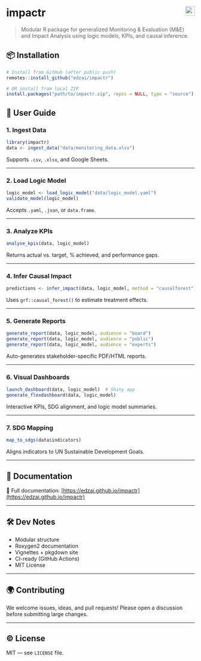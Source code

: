 # impactr <img src="https://img.shields.io/badge/M&E-Causal--Ready-blue" alt="badge" align="right" height="25">

> Modular R package for generalized Monitoring & Evaluation (M&E) and Impact Analysis using logic models, KPIs, and causal inference.

## 📦 Installation

```r
# Install from GitHub (after public push)
remotes::install_github("edzai/impactr")

# OR install from local ZIP
install.packages("path/to/impactr.zip", repos = NULL, type = "source")
```

## 🧭 User Guide

### 1. Ingest Data

```r
library(impactr)
data <- ingest_data("data/monitoring_data.xlsx")
```

Supports `.csv`, `.xlsx`, and Google Sheets.

---

### 2. Load Logic Model

```r
logic_model <- load_logic_model("data/logic_model.yaml")
validate_model(logic_model)
```

Accepts `.yaml`, `.json`, or `data.frame`.

---

### 3. Analyze KPIs

```r
analyse_kpis(data, logic_model)
```

Returns actual vs. target, % achieved, and performance gaps.

---

### 4. Infer Causal Impact

```r
predictions <- infer_impact(data, logic_model, method = "causalforest")
```

Uses `grf::causal_forest()` to estimate treatment effects.

---

### 5. Generate Reports

```r
generate_report(data, logic_model, audience = "board")
generate_report(data, logic_model, audience = "public")
generate_report(data, logic_model, audience = "experts")
```

Auto-generates stakeholder-specific PDF/HTML reports.

---

### 6. Visual Dashboards

```r
launch_dashboard(data, logic_model)  # Shiny app
generate_flexdashboard(data, logic_model)
```

Interactive KPIs, SDG alignment, and logic model summaries.

---

### 7. SDG Mapping

```r
map_to_sdgs(data$indicators)
```

Aligns indicators to UN Sustainable Development Goals.

---

## 🔗 Documentation

📘 Full documentation: [https://edzai.github.io/impactr](https://edzai.github.io/impactr)

---

## 🛠 Dev Notes

- Modular structure
- Roxygen2 documentation
- Vignettes + pkgdown site
- CI-ready (GitHub Actions)
- MIT License

---

## 🌍 Contributing

We welcome issues, ideas, and pull requests! Please open a discussion before submitting large changes.

---

## © License

MIT — see `LICENSE` file.
